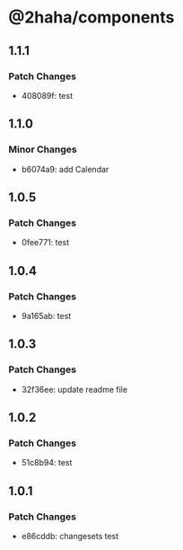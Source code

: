 # @2haha/components

## 1.1.1

### Patch Changes

- 408089f: test

## 1.1.0

### Minor Changes

- b6074a9: add Calendar

## 1.0.5

### Patch Changes

- 0fee771: test

## 1.0.4

### Patch Changes

- 9a165ab: test

## 1.0.3

### Patch Changes

- 32f36ee: update readme file

## 1.0.2

### Patch Changes

- 51c8b94: test

## 1.0.1

### Patch Changes

- e86cddb: changesets test
